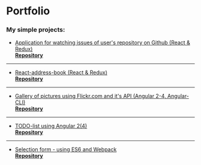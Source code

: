 Portfolio
=========
### My simple projects:

* [Application for watching issues of user's repository on Github (React & Redux)](https://oleg-kochura.github.io/github-issues)     
**[Repository](https://github.com/oleg-kochura/github-issues)**

---

* [React-address-book (React & Redux)](https://oleg-kochura.github.io/Address-book)     
**[Repository](https://github.com/oleg-kochura/Address-book)**

---

* [Gallery of pictures using Flickr.com and it's API (Angular 2-4, Angular-CLI)](https://oleg-kochura.github.io/Gallery)     
**[Repository](https://github.com/oleg-kochura/Gallery)**

---

* [TODO-list using Angular 2(4)](https://oleg-kochura.github.io/TODO-angular2/)     
**[Repository](https://github.com/oleg-kochura/TODO-angular2)**

---

* [Selection form - using ES6 and Webpack](https://oleg-kochura.github.io/project-es6-webpack)     
**[Repository](https://github.com/oleg-kochura/oleg-kochura.github.io/tree/master/project-es6-webpack)**
